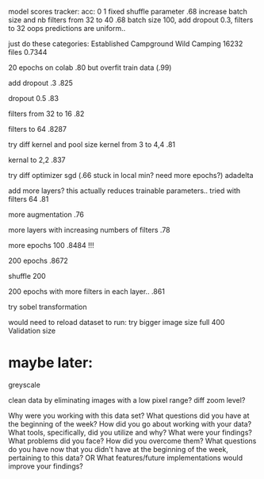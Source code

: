 model scores tracker:
acc:
0
1
fixed shuffle parameter
.68
increase batch size and nb filters from 32 to 40
.68
batch size 100, add dropout 0.3, filters to 32
oops predictions are uniform..

just do these categories:
Established Campground
Wild Camping
16232 files
0.7344

20 epochs on colab
.80 but overfit train data (.99)

add dropout .3
.825

dropout 0.5
.83

filters from 32 to 16
.82

filters to 64
.8287

try diff kernel and pool size
kernel from 3 to 4,4
.81

kernal to 2,2
.837

try diff optimizer sgd (.66 stuck in local min? need more epochs?) adadelta

add more layers?
this actually reduces trainable parameters.. tried with filters 64
.81

more augmentation
.76

more layers with increasing numbers of filters
.78

more epochs 100
.8484 !!!

200 epochs
.8672

shuffle 200

200 epochs with more filters in each layer..
.861

try sobel transformation

would need to reload dataset to run:
try bigger image size full 400
Validation size

# maybe later:
greyscale

clean data by eliminating images with a low pixel range?
diff zoom level?

Why were you working with this data set? What questions did you have at the beginning of the week? How did you go about working with your data? What tools, specifically, did you utilize and why? What were your findings? What problems did you face? How did you overcome them? What questions do you have now that you didn't have at the beginning of the week, pertaining to this data? OR What features/future implementations would improve your findings?